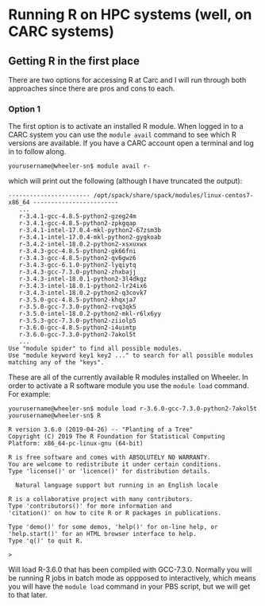 # Running R on HPC systems (well, on CARC systems)

## Getting R in the first place

There are two options for accessing R at Carc and I will run through both approaches since there are pros and cons to each.
### Option 1
The first option is to activate an installed R module. When logged in to a CARC system you can use the `module avail` command to see which R versions are available. If you have a CARC account open a terminal and log in to follow along. 

```
yourusername@wheeler-sn$ module avail r-
```

which will print out the following (although I have truncated the output):

```
----------------------- /opt/spack/share/spack/modules/linux-centos7-x86_64 ------------------------
   ...
   r-3.4.1-gcc-4.8.5-python2-gzeg24m
   r-3.4.1-gcc-4.8.5-python2-zpkgqap
   r-3.4.1-intel-17.0.4-mkl-python2-67zsm3b
   r-3.4.1-intel-17.0.4-mkl-python2-gygkoab
   r-3.4.2-intel-18.0.2-python2-xsxuxwx
   r-3.4.3-gcc-4.8.5-python2-gk66fni
   r-3.4.3-gcc-4.8.5-python2-qv6gwz6
   r-3.4.3-gcc-6.1.0-python2-lyqiytq
   r-3.4.3-gcc-7.3.0-python2-zhxbajj
   r-3.4.3-intel-18.0.1-python2-3l4dkgz
   r-3.4.3-intel-18.0.1-python2-lr24ix6
   r-3.4.3-intel-18.0.2-python2-q3covk7
   r-3.5.0-gcc-4.8.5-python2-khqxja7
   r-3.5.0-gcc-7.3.0-python2-rvq3qk5
   r-3.5.0-intel-18.0.2-python2-mkl-r6lx6yy
   r-3.5.3-gcc-7.3.0-python2-ziiolp5
   r-3.6.0-gcc-4.8.5-python2-i4uimtp
   r-3.6.0-gcc-7.3.0-python2-7akol5t
   ...
Use "module spider" to find all possible modules.
Use "module keyword key1 key2 ..." to search for all possible modules matching any of the "keys".
```

These are all of the currently available R modules installed on Wheeler. In order to activate a R software module you use the `module load` command. For example:

```
yourusername@wheeler-sn$ module load r-3.6.0-gcc-7.3.0-python2-7akol5t
yourusername@wheeler-sn$ R

R version 3.6.0 (2019-04-26) -- "Planting of a Tree"
Copyright (C) 2019 The R Foundation for Statistical Computing
Platform: x86_64-pc-linux-gnu (64-bit)

R is free software and comes with ABSOLUTELY NO WARRANTY.
You are welcome to redistribute it under certain conditions.
Type 'license()' or 'licence()' for distribution details.

  Natural language support but running in an English locale

R is a collaborative project with many contributors.
Type 'contributors()' for more information and
'citation()' on how to cite R or R packages in publications.

Type 'demo()' for some demos, 'help()' for on-line help, or
'help.start()' for an HTML browser interface to help.
Type 'q()' to quit R.

> 
```

Will load R-3.6.0 that has been compiled with GCC-7.3.0. Normally you will be running R jobs in batch mode as oppposed to interactively, which means you will have the `module load` command in your PBS script, but we will get to that later. 
